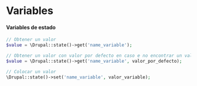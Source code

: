 Variables
===

#### Variables de estado
```php
// Obtener un valor
$value = \Drupal::state()->get('name_variable');

// Obtener un valor con valor por defecto en caso e no encontrar un valor.
$value = \Drupal::state()->get('name_variable', valor_por_defecto);

// Colocar un valor
\Drupal::state()->set('name_variable', valor_variable);
```

